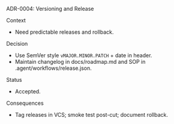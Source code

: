 ADR-0004: Versioning and Release

Context
- Need predictable releases and rollback.

Decision
- Use SemVer style `vMAJOR.MINOR.PATCH` + date in header.
- Maintain changelog in docs/roadmap.md and SOP in .agent/workflows/release.json.

Status
- Accepted.

Consequences
- Tag releases in VCS; smoke test post-cut; document rollback.

